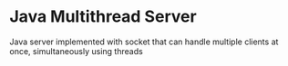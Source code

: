 # Java Multithread Server
Java server implemented with socket that can handle multiple clients at once, simultaneously using threads
